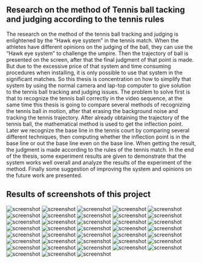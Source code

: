 
## Research on the method of Tennis ball tacking and judging according to the tennis rules

The research on the method of the tennis ball tracking and judging is enlightened by the
“Hawk eye system” in the tennis match. When the athletes have different opinions on the judging of the ball,
they can use the “Hawk eye system” to challenge the umpire. Then the trajectory of ball is presented on the
screen, after that the final judgment of that point is made. But due to the excessive price of that system and
time consuming procedures when installing, it is only possible to use that system in the significant matches. So
this thesis is concentration on how to simplify that system by using the normal camera and lap-top computer to
give solution to the tennis ball tracking and judging issues. The problem to solve first is that to recognize the
tennis ball correctly in the video sequence, at the same time this thesis is going to compare several methods of
recognizing the tennis ball in motion, after that erasing the background noise and tracking the tennis trajectory.
After already obtaining the trajectory of the tennis ball, the mathematical method is used to get the inflection
point. Later we recognize the base line in the tennis court by comparing several different techniques, then
computing whether the inflection point is in the base line or out the base line even on the base line. When
getting the result, the judgment is made according to the rules of the tennis match. In the end of the thesis,
some experiment results are given to demonstrate that the system works well overall and analyze the results of
the experiment of the method. Finally some suggestion of improving the system and opinions on the future
work are presented.

## Results of screenshots of this project

![screenshot](https://github.com/RogerFederer03/Tennis_System/blob/master/Results/Result12.JPG)
![screenshot](https://github.com/RogerFederer03/Tennis_System/blob/master/Results/Result13.JPG)
![screenshot](https://github.com/RogerFederer03/Tennis_System/blob/master/Results/Result14.JPG)
![screenshot](https://github.com/RogerFederer03/Tennis_System/blob/master/Results/Result15.JPG)
![screenshot](https://github.com/RogerFederer03/Tennis_System/blob/master/Results/Result16.JPG)
![screenshot](https://github.com/RogerFederer03/Tennis_System/blob/master/Results/Result17.JPG)
![screenshot](https://github.com/RogerFederer03/Tennis_System/blob/master/Results/Result18.JPG)
![screenshot](https://github.com/RogerFederer03/Tennis_System/blob/master/Results/Result19.JPG)
![screenshot](https://github.com/RogerFederer03/Tennis_System/blob/master/Results/Result20.JPG)
![screenshot](https://github.com/RogerFederer03/Tennis_System/blob/master/Results/Result21.JPG)
![screenshot](https://github.com/RogerFederer03/Tennis_System/blob/master/Results/Result22.JPG)
![screenshot](https://github.com/RogerFederer03/Tennis_System/blob/master/Results/Result23.JPG)
![screenshot](https://github.com/RogerFederer03/Tennis_System/blob/master/Results/Result24.JPG)
![screenshot](https://github.com/RogerFederer03/Tennis_System/blob/master/Results/Result26.JPG)
![screenshot](https://github.com/RogerFederer03/Tennis_System/blob/master/Results/Result27.JPG)
![screenshot](https://github.com/RogerFederer03/Tennis_System/blob/master/Results/Result28.JPG)
![screenshot](https://github.com/RogerFederer03/Tennis_System/blob/master/Results/Result29.JPG)
![screenshot](https://github.com/RogerFederer03/Tennis_System/blob/master/Results/Result30.JPG)
![screenshot](https://github.com/RogerFederer03/Tennis_System/blob/master/Results/Result31.JPG)
![screenshot](https://github.com/RogerFederer03/Tennis_System/blob/master/Results/Result32.JPG)
![screenshot](https://github.com/RogerFederer03/Tennis_System/blob/master/Results/Result33.JPG)
![screenshot](https://github.com/RogerFederer03/Tennis_System/blob/master/Results/Result34.JPG)
![screenshot](https://github.com/RogerFederer03/Tennis_System/blob/master/Results/Result35.JPG)
![screenshot](https://github.com/RogerFederer03/Tennis_System/blob/master/Results/Result36.JPG)
![screenshot](https://github.com/RogerFederer03/Tennis_System/blob/master/Results/Result38.JPG)
![screenshot](https://github.com/RogerFederer03/Tennis_System/blob/master/Results/Result39.JPG)
![screenshot](https://github.com/RogerFederer03/Tennis_System/blob/master/Results/Result40.JPG)
![screenshot](https://github.com/RogerFederer03/Tennis_System/blob/master/Results/Result41.JPG)
![screenshot](https://github.com/RogerFederer03/Tennis_System/blob/master/Results/Result42.JPG)
![screenshot](https://github.com/RogerFederer03/Tennis_System/blob/master/Results/Result43.JPG)
![screenshot](https://github.com/RogerFederer03/Tennis_System/blob/master/Results/Result44.JPG)
![screenshot](https://github.com/RogerFederer03/Tennis_System/blob/master/Results/Result45.JPG)
![screenshot](https://github.com/RogerFederer03/Tennis_System/blob/master/Results/Result46.JPG)
![screenshot](https://github.com/RogerFederer03/Tennis_System/blob/master/Results/Result47.JPG)
![screenshot](https://github.com/RogerFederer03/Tennis_System/blob/master/Results/Result48.JPG)
![screenshot](https://github.com/RogerFederer03/Tennis_System/blob/master/Results/Result49.JPG)
![screenshot](https://github.com/RogerFederer03/Tennis_System/blob/master/Results/Result50.JPG)
![screenshot](https://github.com/RogerFederer03/Tennis_System/blob/master/Results/Result51.JPG)
